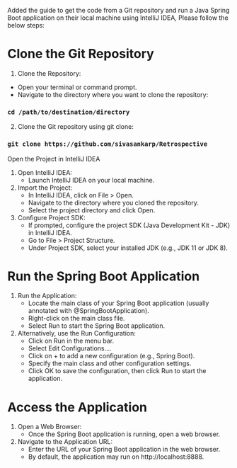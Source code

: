 Added the guide to get the code from a Git repository and run a Java Spring Boot application on their local machine using IntelliJ IDEA, Please follow the below steps:

# Clone the Git Repository

1. Clone the Repository:

- Open your terminal or command prompt.
- Navigate to the directory where you want to clone the repository:

### `cd /path/to/destination/directory`

2. Clone the Git repository using git clone:

### `git clone https://github.com/sivasankarp/Retrospective`

Open the Project in IntelliJ IDEA

1. Open IntelliJ IDEA:
   - Launch IntelliJ IDEA on your local machine.
2. Import the Project:
   - In IntelliJ IDEA, click on File > Open.
   - Navigate to the directory where you cloned the repository.
   - Select the project directory and click Open.
3. Configure Project SDK:
   - If prompted, configure the project SDK (Java Development Kit - JDK) in IntelliJ IDEA.
   - Go to File > Project Structure.
   - Under Project SDK, select your installed JDK (e.g., JDK 11 or JDK 8).

# Run the Spring Boot Application

1. Run the Application:
   - Locate the main class of your Spring Boot application (usually annotated with @SpringBootApplication).
   - Right-click on the main class file.
   - Select Run <MainClassName> to start the Spring Boot application.
2. Alternatively, use the Run Configuration:
   - Click on Run in the menu bar.
   - Select Edit Configurations....
   - Click on + to add a new configuration (e.g., Spring Boot).
   - Specify the main class and other configuration settings.
   - Click OK to save the configuration, then click Run to start the application.

# Access the Application

1. Open a Web Browser:
   - Once the Spring Boot application is running, open a web browser.
2. Navigate to the Application URL:
   - Enter the URL of your Spring Boot application in the web browser.
   - By default, the application may run on http://localhost:8888.
